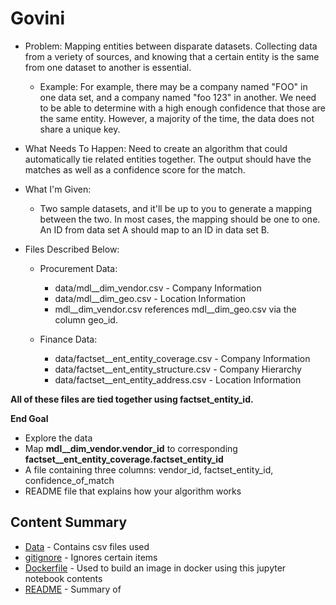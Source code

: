 # Govini

- Problem: Mapping entities between disparate datasets. Collecting data from a veriety of sources, and knowing that a certain entity is the same from one dataset to another is essential.
    - Example: For example, there may be a company named "FOO" in one data set, and a company named "foo 123" in another. We need to be able to determine with a high enough confidence that those are the same entity. However, a majority of the time, the data does not share a unique key.
    
- What Needs To Happen: Need to create an algorithm that could automatically tie related entities together. The output should have the matches as well as a confidence score for the match.

- What I'm Given:
    - Two sample datasets, and it'll be up to you to generate a mapping between the two. In most cases, the mapping should be one to one. An ID from data set A should map to an ID in data set B.
    
- Files Described Below:
    - Procurement Data:

        - data/mdl__dim_vendor.csv - Company Information
        - data/mdl__dim_geo.csv - Location Information
        - mdl__dim_vendor.csv references mdl__dim_geo.csv via the column geo_id.

    - Finance Data:

        - data/factset__ent_entity_coverage.csv - Company Information
        - data/factset__ent_entity_structure.csv - Company Hierarchy
        - data/factset__ent_entity_address.csv - Location Information

**All of these files are tied together using factset_entity_id.**

**End Goal**
- Explore the data
- Map **mdl__dim_vendor.vendor_id** to corresponding **factset__ent_entity_coverage.factset_entity_id**
- A file containing three columns: vendor_id, factset_entity_id, confidence_of_match
- README file that explains how your algorithm works

## Content Summary
- [Data](https://github.com/jeffersonzaki/Govini/tree/master/Data) - Contains csv files used
- [gitignore](https://github.com/jeffersonzaki/Govini/blob/master/.gitignore) - Ignores certain items
- [Dockerfile](https://github.com/jeffersonzaki/Govini/blob/master/Dockerfile) - Used to build an image in docker using this jupyter notebook contents
- [README](https://github.com/jeffersonzaki/Govini/blob/master/README.md) - Summary of 
